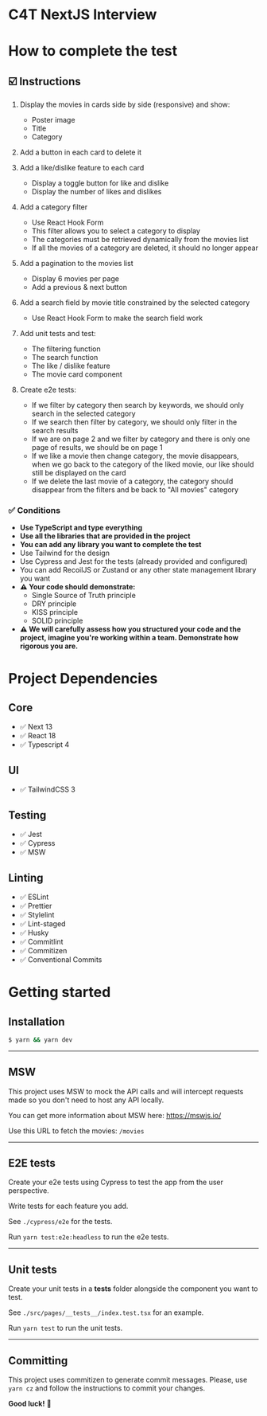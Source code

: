 # C4T NextJS Interview

# How to complete the test

## ☑️ Instructions

1. Display the movies in cards side by side (responsive) and show:

   - Poster image
   - Title
   - Category

2. Add a button in each card to delete it

3. Add a like/dislike feature to each card

   - Display a toggle button for like and dislike
   - Display the number of likes and dislikes

4. Add a category filter

   - Use React Hook Form
   - This filter allows you to select a category to display
   - The categories must be retrieved dynamically from the movies list
   - If all the movies of a category are deleted, it should no longer appear

5. Add a pagination to the movies list

   - Display 6 movies per page
   - Add a previous & next button

6. Add a search field by movie title constrained by the selected category

   - Use React Hook Form to make the search field work

7. Add unit tests and test:

   - The filtering function
   - The search function
   - The like / dislike feature
   - The movie card component

8. Create e2e tests:
   - If we filter by category then search by keywords, we should only search in the selected category
   - If we search then filter by category, we should only filter in the search results
   - If we are on page 2 and we filter by category and there is only one page of results, we should be on page 1
   - If we like a movie then change category, the movie disappears, when we go back to the category of the liked movie, our like should still be displayed on the card
   - If we delete the last movie of a category, the category should disappear from the filters and be back to "All movies" category

### ✅ Conditions

- **Use TypeScript and type everything**
- **Use all the libraries that are provided in the project**
- **You can add any library you want to complete the test**
- Use Tailwind for the design
- Use Cypress and Jest for the tests (already provided and configured)
- You can add RecoilJS or Zustand or any other state management library you want
- **⚠️ Your code should demonstrate:**
  - Single Source of Truth principle
  - DRY principle
  - KISS principle
  - SOLID principle
- **⚠️ We will carefully assess how you structured your code and the project, imagine you're working within a team. Demonstrate how rigorous you are.**

# Project Dependencies

## Core

- ✅ Next 13
- ✅ React 18
- ✅ Typescript 4

## UI

- ✅ TailwindCSS 3

## Testing

- ✅ Jest
- ✅ Cypress
- ✅ MSW

## Linting

- ✅ ESLint
- ✅ Prettier
- ✅ Stylelint
- ✅ Lint-staged
- ✅ Husky
- ✅ Commitlint
- ✅ Commitizen
- ✅ Conventional Commits

# Getting started

## Installation

```bash
$ yarn && yarn dev
```

---

## MSW

This project uses MSW to mock the API calls and will intercept requests made so you don't need to host any API locally.

You can get more information about MSW here: https://mswjs.io/

Use this URL to fetch the movies: `/movies`

---

## E2E tests

Create your e2e tests using Cypress to test the app from the user perspective.

Write tests for each feature you add.

See `./cypress/e2e` for the tests.

Run `yarn test:e2e:headless` to run the e2e tests.

---

## Unit tests

Create your unit tests in a **tests** folder alongside the component you want to test.

See `./src/pages/__tests__/index.test.tsx` for an example.

Run `yarn test` to run the unit tests.

---

## Committing

This project uses commitizen to generate commit messages.
Please, use `yarn cz` and follow the instructions to commit your changes.

**Good luck!** 💪

